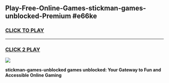 
## Play-Free-Online-Games-stickman-games-unblocked-Premium #e66ke
<h3>
<a href="https://premium.freeplayer.one?title=stickman-games-unblocked&ref=8M">CLICK TO PLAY</a></h3>
<hr>

<h3>
<a href="https://premium.freeplayer.one?title=stickman-games-unblocked&ref=8M">CLICK 2 PLAY</a>
  
</h3>

<a href="https://premium.freeplayer.one?title=stickman-games-unblocked&ref=8M"><img src="https://clearcache.store/games.png"></a>


**stickman-games-unblocked games unblocked: Your Gateway to Fun and Accessible Online Gaming**
